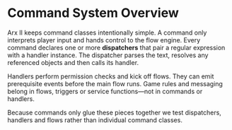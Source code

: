 # Command System Overview

Arx II keeps command classes intentionally simple. A command only interprets player
input and hands control to the flow engine. Every command declares one or more
**dispatchers** that pair a regular expression with a handler instance. The dispatcher
parses the text, resolves any referenced objects and then calls its handler.

Handlers perform permission checks and kick off flows. They can emit prerequisite
events before the main flow runs. Game rules and messaging belong in flows,
triggers or service functions—not in commands or handlers.

Because commands only glue these pieces together we test dispatchers, handlers
and flows rather than individual command classes.

